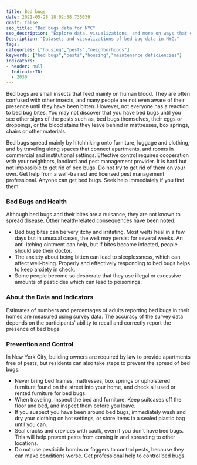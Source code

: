 ```yaml
---
title: Bed bugs
date: 2021-05-28 18:02:58.735039
draft: false
seo_title: "Bed bugs data for NYC"
seo_description: "Explore data, visualizations, and more on ways that environments shape health in New York City's neighborhoods."
Description: "Datasets and visualizations of bed bug data in NYC."
tags: 
categories: ["housing","pests","neighborhoods"]
keywords: ["bed bugs","pests","housing","maintenance deficiencies"]
indicators:
- header: null
  IndicatorID: 
  - 2030
---
```


Bed bugs are small insects that feed mainly on human blood. They are often confused with other insects, and many people are not even aware of their presence until they have been bitten. However, not everyone has a reaction to bed bug bites. You may not discover that you have bed bugs until you see other signs of the pests such as, bed bugs themselves, their eggs or droppings, or the blood stains they leave behind in mattresses, box springs, chairs or other materials.

Bed bugs spread mainly by hitchhiking onto furniture, luggage and clothing, and by traveling along spaces that connect apartments, and rooms in commercial and institutional settings. Effective control requires cooperation with your neighbors, landlord and pest management provider. It is hard but not impossible to get rid of bed bugs. Do not try to get rid of them on your own. Get help from a well-trained and licensed pest management professional. Anyone can get bed bugs. Seek help immediately if you find them.

### Bed Bugs and Health

 Although bed bugs and their bites are a nuisance, they are not known to spread disease. Other health-related consequences have been noted:

* Bed bug bites can be very itchy and irritating. Most welts heal in a few days but in unusual cases, the welt may persist for several weeks. An anti-itching ointment can help, but if bites become infected, people should see their doctor.
* The anxiety about being bitten can lead to sleeplessness, which can affect well-being. Properly and effectively responding to bed bugs helps to keep anxiety in check.
* Some people become so desperate that they use illegal or excessive amounts of pesticides which can lead to poisonings.

### About the Data and Indicators

Estimates of numbers and percentages of adults reporting bed bugs in their homes are measured using survey data. The accuracy of the survey data depends on the participants’ ability to recall and correctly report the presence of bed bugs.   

### Prevention and Control

In New York City, building owners are required by law to provide apartments free of pests, but residents can also take steps to prevent the spread of bed bugs:

* Never bring bed frames, mattresses, box springs or upholstered furniture found on the street into your home, and check all used or rented furniture for bed bugs.
* When traveling, inspect the bed and furniture. Keep suitcases off the floor and bed, and inspect them before you leave.
* If you suspect you have been around bed bugs, immediately wash and dry your clothing on hot settings, or store items in a sealed plastic bag until you can.
* Seal cracks and crevices with caulk, even if you don't have bed bugs. This will help prevent pests from coming in and spreading to other locations.
* Do not use pesticide bombs or foggers to control pests, because they can make conditions worse. Get professional help to control bed bugs.